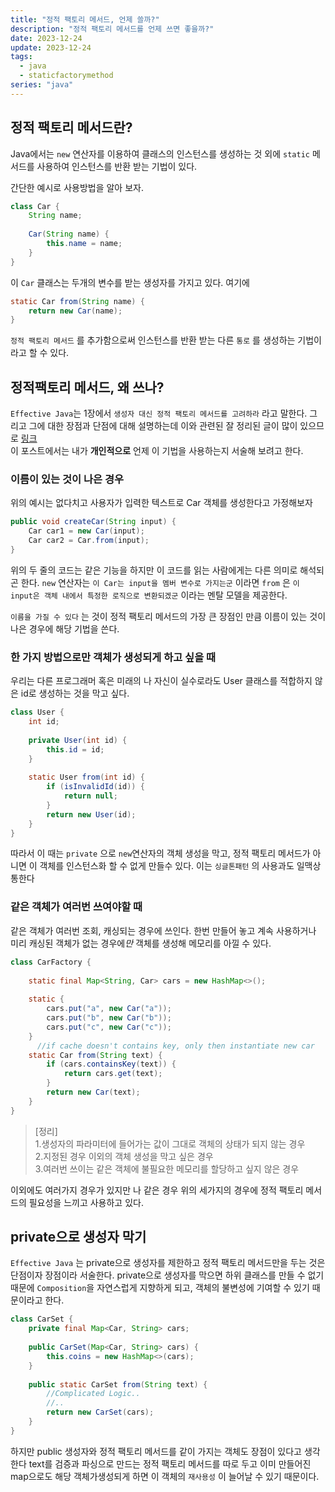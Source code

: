 ```yaml
---
title: "정적 팩토리 메서드, 언제 쓸까?"
description: "정적 팩토리 메서드를 언제 쓰면 좋을까?"
date: 2023-12-24
update: 2023-12-24
tags:
  - java
  - staticfactorymethod
series: "java"
---
```

## 정적 팩토리 메서드란?

Java에서는 `new`  연산자를 이용하여 클래스의 인스턴스를 생성하는 것 외에 `static` 메서드를 사용하여 인스턴스를 반환 받는 기법이 있다.

간단한 예시로 사용방법을 알아 보자. 
```java
class Car {  
    String name;  
  
    Car(String name) {   
        this.name = name;  
    }  
}
```

이 `Car` 클래스는 두개의 변수를 받는 생성자를 가지고 있다.  여기에
```java
static Car from(String name) {  
    return new Car(name);  
}
```

`정적 팩토리 메서드` 를 추가함으로써 인스턴스를 반환 받는 다른 `통로` 를  생성하는 기법이라고 할 수 있다. 

## 정적팩토리 메서드, 왜 쓰나?

`Effective Java`는 1장에서 `생성자 대신 정적 팩토리 메서드를 고려하라` 라고 말한다. 그리고 그에 대한 장점과 단점에 대해 설명하는데 이와 관련된 잘 정리된 글이 많이 있으므로 [링크](https://tecoble.techcourse.co.kr/post/2020-05-26-static-factory-method/)   
이 포스트에서는 내가  **개인적으로** 언제 이 기법을 사용하는지 서술해 보려고 한다.

### 이름이 있는 것이 나은 경우

위의 예시는 없다치고 사용자가 입력한 텍스트로  Car 객체를 생성한다고 가정해보자

```java
public void createCar(String input) {  
    Car car1 = new Car(input);  
    Car car2 = Car.from(input);  
}
```

위의 두 줄의 코드는 같은 기능을 하지만 이 코드를 읽는 사람에게는 다른 의미로 해석되곤 한다. 
`new` 연산자는 `이 Car는 input을 멤버 변수로 가지는군` 이라면
`from` 은 `이 input은 객체 내에서 특정한 로직으로 변환되겠군` 이라는 멘탈 모델을 제공한다. 

`이름을 가질 수 있다` 는 것이 정적 팩토리 메서드의 가장 큰 장점인 만큼 이름이 있는 것이 나은 경우에 해당 기법을 쓴다.

### 한 가지 방법으로만 객체가 생성되게 하고 싶을 때

우리는 다른 프로그래머 혹은 미래의 나 자신이 실수로라도 User 클래스를 적합하지 않은 id로 생성하는 것을 막고 싶다.

```java
class User {  
    int id;  
  
    private User(int id) {  
        this.id = id;  
    }  
  
    static User from(int id) {  
        if (isInvalidId(id)) {  
            return null;  
        }  
        return new User(id);  
    }  
}
```

따라서 이 때는 `private` 으로 `new`연산자의 객체 생성을 막고, 정적 팩토리 메서드가 아니면 이 객체를 인스턴스화 할 수 없게 만들수 있다.
이는 `싱글톤패턴` 의 사용과도 일맥상통한다

### 같은 객체가 여러번 쓰여야할 때

같은 객체가 여러번 조회, 캐싱되는 경우에 쓰인다. 한번 만들어 놓고 계속 사용하거나 미리 캐싱된 객체가 없는 경우에*만*  객체를 생성해 메모리를 아낄 수 있다.
```java 
class CarFactory {  
  
    static final Map<String, Car> cars = new HashMap<>();  
  
    static {  
        cars.put("a", new Car("a"));  
        cars.put("b", new Car("b"));  
        cars.put("c", new Car("c"));  
    }  
	  //if cache doesn't contains key, only then instantiate new car
    static Car from(String text) {  
        if (cars.containsKey(text)) {  
            return cars.get(text);  
        }  
        return new Car(text);  
    }  
}
```


>[정리]   
 1.생성자의 파라미터에 들어가는 값이 그대로 객체의 상태가 되지 않는 경우   
 2.지정된 경우 이외의 객체 생성을 막고 싶은 경우   
 3.여러번 쓰이는 같은 객체에 불필요한 메모리를 할당하고 싶지 않은 경우 

이외에도 여러가지 경우가 있지만 나 같은 경우 위의 세가지의 경우에 정적 팩토리 메서드의 필요성을 느끼고 사용하고 있다.

## private으로 생성자 막기

`Effective Java` 는 private으로 생성자를 제한하고 정적 팩토리 메서드만을 두는 것은 단점이자 장점이라 서술한다. private으로 생성자를 막으면 하위 클래스를 만들 수 없기 때문에 `Composition`을 자연스럽게 지향하게 되고, 객체의 불변성에 기여할 수 있기 때문이라고 한다. 

```java
class CarSet {  
    private final Map<Car, String> cars;  
    
    public CarSet(Map<Car, String> cars) {  
        this.coins = new HashMap<>(cars);  
    }  
  
    public static CarSet from(String text) {  
        //Complicated Logic..   
        //..  
        return new CarSet(cars);  
    }  
}
```
하지만 public 생성자와 정적 팩토리 메서드를 같이 가지는 객체도 장점이 있다고 생각한다
text를 검증과 파싱으로 만드는 정적 팩토리 메서드를 따로 두고 이미 만들어진 map으로도 해당 객체가생성되게 하면 이 객체의 `재사용성` 이 늘어날 수 있기 때문이다.